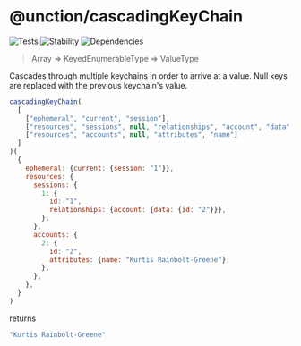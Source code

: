 # @unction/cascadingKeyChain


![Tests][BADGE_TRAVIS]
![Stability][BADGE_STABILITY]
![Dependencies][BADGE_DEPENDENCY]

> Array<UnfinishedKeyChainType> => KeyedEnumerableType => ValueType

Cascades through multiple keychains in order to arrive at a value. Null keys are replaced with the previous keychain's value.

``` javascript
cascadingKeyChain(
  [
    ["ephemeral", "current", "session"],
    ["resources", "sessions", null, "relationships", "account", "data", "id"],
    ["resources", "accounts", null, "attributes", "name"]
  ]
)(
  {
    ephemeral: {current: {session: "1"}},
    resources: {
      sessions: {
        1: {
          id: "1",
          relationships: {account: {data: {id: "2"}}},
        },
      },
      accounts: {
        2: {
          id: "2",
          attributes: {name: "Kurtis Rainbolt-Greene"},
        },
      },
    },
  }
)
```

returns

``` javascript
"Kurtis Rainbolt-Greene"
```

[BADGE_TRAVIS]: https://img.shields.io/travis/unctionjs/cascadingKeyChain.svg?maxAge=2592000&style=flat-square

[BADGE_STABILITY]: https://img.shields.io/badge/stability-strong-green.svg?maxAge=2592000&style=flat-square
[BADGE_DEPENDENCY]: https://img.shields.io/david/unctionjs/cascadingKeyChain.svg?maxAge=2592000&style=flat-square
